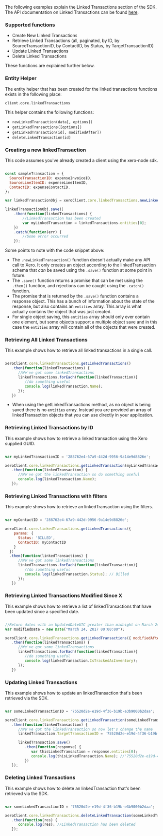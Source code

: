The following examples explain the Linked Transactions section of the SDK.  The API documentation on Linked Transactions can be found [here](https://developer.xero.com/documentation/api/linked-transactions).

### Supported functions

* Create New Linked Transactions
* Retrieve Linked Transactions (all, paginated, by ID, by SourceTransactionID, by ContactID, by Status, by TargetTransactionID)
* Update Linked Transactions
* Delete Linked Transactions

These functions are explained further below.

### Entity Helper

The entity helper that has been created for the linked transactions functions exists in the following place:

`client.core.linkedTransactions`

This helper contains the following functions:

* `newLinkedTransaction(data[, options])`
* `getLinkedTransactions([options])`
* `getLinkedTransaction(id[, modifiedAfter])`
* `deleteLinkedTransaction(id)`

### Creating a new linkedTransaction

This code assumes you've already created a client using the xero-node sdk. 

```javascript

const sampleTransaction = {
  SourceTransactionID: expenseInvoiceID,
  SourceLineItemID: expenseLineItemID,
  ContactID: expenseContactID,
};

var linkedTransactionObj = xeroClient.core.linkedTransactions.newLinkedTransaction(sampleTransaction);

linkedTransactionObj.save()
    .then(function(linkedTransactions) {
        //LinkedTransaction has been created 
        var myLinkedTransaction = linkedTransactions.entities[0];
    })
    .catch(function(err) {
        //Some error occurred
    });
```

Some points to note with the code snippet above:

* The `.newLinkedTransaction()` function doesn't actually make any API call to Xero.  It only creates an object according to the linkedTransaction schema that _can_ be saved using the `.save()` function at some point in future.
* The `.save()` function returns a promise that can be met using the `.then()` function, and rejections can be caught using the `.catch()` function.
* The promise that is returned by the `.save()` function contains a response object.  This has a bunch of information about the state of the response, but also contains an `entities` array.  This array is what actually contains the object that was just created. 
* For single object saving, this `entities` array should only ever contain one element, but some objects support a multiple object save and in this case the `entities` array will contain all of the objects that were created.

### Retrieving All Linked Transactions

This example shows how to retrieve all linked transactions in a single call.

```javascript

xeroClient.core.linkedTransactions.getLinkedTransactions()
   .then(function(linkedTransactions) {
      //We've got some linkedTransactions
      linkedTransactions.forEach(function(linkedTransaction){
         //do something useful
         console.log(linkedTransaction.Name);
      });
   })
```

* When using the getLinkedTransactions method, as no object is being saved there is no `entities` array.  Instead you are provided an array of linkedTransaction objects that you can use directly in your application.

### Retrieving Linked Transactions by ID

This example shows how to retrieve a linked transaction using the Xero supplied GUID.

```javascript

var myLinkedTransactionID = '288762e4-67a9-442d-9956-9a14e9d8826e';

xeroClient.core.linkedTransactions.getLinkedTransaction(myLinkedTransactionID)
   .then(function(linkedTransaction) {
      //We've got the linkedTransaction so do something useful
      console.log(linkedTransaction.Name);
   });
```

### Retrieving Linked Transactions with filters

This example shows how to retrieve an linkedTransaction using the filters.

```javascript

var myContactID = '288762e4-67a9-442d-9956-9a14e9d8826e';

xeroClient.core.linkedTransactions.getLinkedTransactions({
    params: {
      Status: 'BILLED',
      ContactID: myContactID
    }
  })
  .then(function(linkedTransactions) {
      //We've got some linkedTransactions
      linkedTransactions.forEach(function(linkedTransaction){
         //do something useful
         console.log(linkedTransaction.Status); // Billed
      });
   })
```

### Retrieving Linked Transactions Modified Since X

This example shows how to retrieve a list of linkedTransactions that have been updated since a specified date.

```javascript

//Return dates with an UpdatedDateUTC greater than midnight on March 24th, 2017.
var modifiedDate = new Date("March 24, 2017 00:00:00");

xeroClient.core.linkedTransactions.getLinkedTransactions({ modifiedAfter: modifiedDate })
   .then(function(linkedTransactions) {
      //We've got some linkedTransactions
      linkedTransactions.forEach(function(linkedTransaction){
         //do something useful
         console.log(linkedTransaction.IsTrackedAsInventory);
      });
   })
```

### Updating Linked Transactions

This example shows how to update an linkedTransaction that's been retrieved via the SDK.

```javascript

var someLinkedTransactionID = '75520d2e-e19d-4f36-b19b-e3b9000b2daa';

xeroClient.core.linkedTransactions.getLinkedTransaction(someLinkedTransactionID)
   .then(function(linkedTransaction) {
      //We've got the linkedTransaction so now let's change the name
      linkedTransaction.TargetTransactionID = '75520d2e-e19d-4f36-b19b-e3b9000b2daa';

      linkedTransaction.save()
         .then(function(response) {
            var thisLinkedTransaction = response.entities[0];
            console.log(thisLinkedTransaction.Name); //'75520d2e-e19d-4f36-b19b-e3b9000b2daa'
         })
   });
```

### Deleting Linked Transactions

This example shows how to delete an linkedTransaction that's been retrieved via the SDK.

```javascript

var someLinkedTransactionID = '75520d2e-e19d-4f36-b19b-e3b9000b2daa';

xeroClient.core.linkedTransactions.deleteLinkedTransaction(someLinkedTransactionID)
   .then(function(res) {
      console.log(res); //LinkedTransaction has been deleted
   });
```